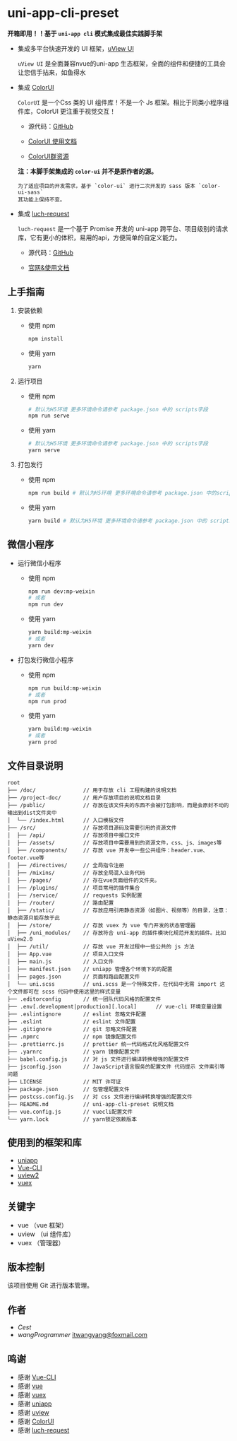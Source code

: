 
# uni-app-cli-preset

**开箱即用！！基于 ```uni-app cli``` 模式集成最佳实践脚手架**

- 集成多平台快速开发的 UI 框架，[uView UI](https://www.uviewui.com)

  `uView UI` 是全面兼容nvue的uni-app 生态框架，全面的组件和便捷的工具会让您信手拈来，如鱼得水

- 集成 [ColorUI](https://github.com/weilanwl/ColorUI)

  `ColorUI` 是一个Css 类的 UI 组件库！不是一个 Js 框架。相比于同类小程序组件库，ColorUI 更注重于视觉交互！
  
  - 源代码：[GitHub](https://github.com/weilanwl/ColorUI)

  - [ColorUI 使用文档]('http://docs.xzeu.com/#/info/%E5%BF%AB%E9%80%9F%E5%BC%80%E5%A7%8B/%E5%BF%AB%E9%80%9F%E5%B8%83%E7%BD%B2')

  - [ColorUI群资源](https://www.yuque.com/colorui)

  **注：本脚手架集成的 `color-ui` 并不是原作者的源。**
  
      为了适应项目的开发需求，基于 `color-ui` 进行二次开发的 sass 版本 `color-ui-sass`
      其功能上保持不变。

- 集成 [luch-request](https://github.com/lei-mu/luch-request)
  
  `luch-request` 是一个基于 Promise 开发的 uni-app 跨平台、项目级别的请求库，它有更小的体积，易用的api，方便简单的自定义能力。

  - 源代码：[GitHub](https://github.com/lei-mu/luch-request)

  - [官网&使用文档]('https://www.quanzhan.co/luch-request/')

## 上手指南

1. 安装依赖

   - 使用 npm

      ```bash
      npm install
      ```

    - 使用 yarn

      ```bash
      yarn
      ```

2. 运行项目

    - 使用 npm

      ```bash
      # 默认为H5环境 更多环境命令请参考 package.json 中的 scripts字段
      npm run serve 
      ```

    - 使用 yarn

      ```bash
      # 默认为H5环境 更多环境命令请参考 package.json 中的 scripts字段
      yarn serve 
      ```

3. 打包发行

    - 使用 npm

      ```bash
      npm run build # 默认为H5环境 更多环境命令请参考 package.json 中的scripts字段
      ```

    - 使用 yarn

      ```bash
      yarn build # 默认为H5环境 更多环境命令请参考 package.json 中的 scripts字段
      ```

## 微信小程序

- 运行微信小程序

  - 使用 npm

    ```bash
    npm run dev:mp-weixin
    # 或者
    npm run dev
    ```

  - 使用 yarn

    ```bash
    yarn build:mp-weixin
    # 或者
    yarn dev
    ```

- 打包发行微信小程序

  - 使用 npm

    ```bash
    npm run build:mp-weixin
    # 或者
    npm run prod  
    ```

  - 使用 yarn

    ```bash
    yarn build:mp-weixin
    # 或者
    yarn prod  
      ```

## 文件目录说明

```tree
root
├── /doc/               // 用于存放 cli 工程构建的说明文档 
├── /project-doc/       // 用户存放项目的说明文档目录
├── /public/            // 存放在该文件夹的东西不会被打包影响，而是会原封不动的输出到dist文件夹中
│  └── /index.html      // 入口模板文件
├── /src/               // 存放项目源码及需要引用的资源文件
│  ├── /api/            // 存放项目中接口文件
│  ├── /assets/         // 存放项目中需要用到的资源文件，css、js、images等
│  ├── /components/     // 存放 vue 开发中一些公共组件：header.vue、footer.vue等
│  ├── /directives/     // 全局指令注册
│  ├── /mixins/         // 存放全局混入业务代码
│  ├── /pages/          // 存在vue页面组件的文件夹。
│  ├── /plugins/        // 项目常用的插件集合
│  ├── /service/        // requests 实例配置
│  ├── /router/         // 路由配置
│  ├── /static/         // 存放应用引用静态资源（如图片、视频等）的目录，注意：静态资源只能存放于此
│  ├── /store/          // 存放 vuex 为 vue 专门开发的状态管理器
│  ├── /uni_modules/    // 存放符合 uni-app 的插件模块化规范开发的插件。比如 uView2.0
│  ├── /util/           // 存放 vue 开发过程中一些公共的 js 方法
│  ├── App.vue          // 项目入口文件
│  ├── main.js          // 入口文件
│  ├── manifest.json    // uniapp 管理各个环境下的的配置
│  ├── pages.json       // 页面和路由配置文件
│  └── uni.scss         // uni.scss 是一个特殊文件，在代码中无需 import 这个文件即可在 scss 代码中使用这里的样式变量
├── .editorconfig       // 统一团队代码风格的配置文件
├── .env[.development|production][.local]      // vue-cli 环境变量设置
├── .eslintignore       // eslint 忽略文件配置
├── .eslint             // eslint 文件配置
├── .gitignore          // git 忽略文件配置
├── .npmrc              // npm 镜像配置文件
├── .prettierrc.js      // prettier 统一代码格式化风格配置文件
├── .yarnrc             // yarn 镜像配置文件
├── babel.config.js     // 对 js 文件进行编译转换增强的配置文件
├── jsconfig.json       // JavaScript语言服务的配置文件 代码提示 文件索引等问题
├── LICENSE             // MIT 许可证
├── package.json        // 包管理配置文件
├── postcss.config.js   // 对 css 文件进行编译转换增强的配置文件
├── README.md           // uni-app-cli-preset 说明文档 
├── vue.config.js       // vuecli配置文件
└── yarn.lock           // yarn锁定依赖版本
```

## 使用到的框架和库

- [uniapp](https://uniapp.dcloud.io/)
- [Vue-CLI](https://cli.vuejs.org)
- [uview2](https://www.uviewui.com/)
- [vuex](https://vuex.vuejs.org/zh/)

## 关键字

- vue （vue 框架）
- uview （ui 组件库）
- vuex （管理器）

## 版本控制

  该项目使用 Git 进行版本管理。

## 作者

- _Cest_
- _wangProgrammer_ itwangyang@foxmail.com

## 鸣谢

- 感谢 [Vue-CLI](https://cli.vuejs.org)
- 感谢 [vue](https://cn.vuejs.org/)
- 感谢 [vuex](https://vuex.vuejs.org/zh/)
- 感谢 [uniapp](https://uniapp.dcloud.io/)
- 感谢 [uview](https://www.uviewui.com/)
- 感谢 [ColorUI](https://github.com/weilanwl/ColorUI)
- 感谢 [luch-request](https://github.com/lei-mu/luch-request)
